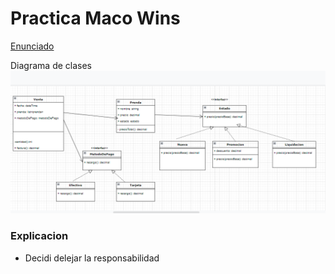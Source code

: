 # Practica Maco Wins

[Enunciado](https://docs.google.com/document/d/1mjWKl9YH9Bb39iIUl1bQj_xhx_-CjCAMpcAXRqKhVjU/edit)


Diagrama de clases
![diagrama](diagrama.PNG)


### Explicacion


* Decidi delejar la responsabilidad 

